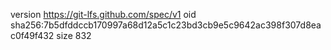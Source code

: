 version https://git-lfs.github.com/spec/v1
oid sha256:7b5dfddccb170997a68d12a5c1c23bd3cb9e5c9642ac398f307d8eac0f49f432
size 832
